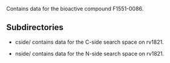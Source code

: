 Contains data for the bioactive compound F1551-0086.

## Subdirectories

- cside/ contains data for the C-side search space on rv1821.

- nside/ contains data for the N-side search space on rv1821.

